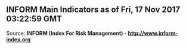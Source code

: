 ## INFORM Main Indicators as of Fri, 17 Nov 2017 03:22:59 GMT

Source: **INFORM (Index For Risk Management) - http://www.inform-index.org**